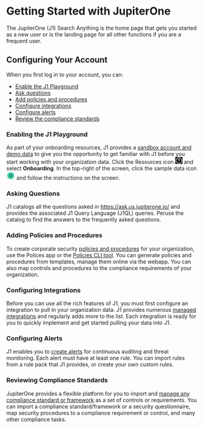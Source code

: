 # Getting Started with JupiterOne

The JupiterOne (J1) Search Anything is the home page that gets you started as a new user or is the landing page for all other functions if you are a frequent user. 

## Configuring Your Account

When you first log in to your account, you can:

- [Enable the J1 Playground](#enabling-the-j1playground)
- [Ask questions](#asking-questions)
- [Add policies and procedures](#adding-policies-and-procedures)
- [Configure integrations](#configuring-Integrations)
- [Configure alerts](#configuring-alerts) 
- [Review the compliance standards](#reviewing-compliance-standards)

### Enabling the J1 Playground

As part of your onboarding resources, J1 provides a [sandbox account and demo data](quickstart-sample-data.md) to give you the opportunity to get familiar with J1 before you start working with your organization data. Click the Resources
icon ![resourcesicon](../assets/icons/resources.png) and select **Onboarding**. In the top-right of the screen, click the sample data icon ![sampledata](../assets/icons/sample-data.png) and follow the instructions on the screen.

### Asking Questions

J1 catalogs all the questions asked in https://ask.us.jupiterone.io/ and provides the associated J1 Query Language (J1QL) queries. Peruse the catalog to find the answers to the frequently asked questions.

### Adding Policies and Procedures

To create corporate security [policies and procedures](../guides/manage-policies/policies-app.md) for your organization, use the Polices app or the [Policies CLI tool](../guides/manage-policies/policy-builder-cli.md). You can generate policies and  procedures from templates, manage them online via the webapp. You can also map controls and procedures to the compliance requirements of your organization.

### Configuring Integrations

Before you can use all the rich features of J1, you must first configure an integration to pull in your organization data. J1 provides numerous [managed integrations](configure-integrations.md) and regularly adds more to the list. Each integration is ready for you to quickly implement and get started pulling your data into J1.

### Configuring Alerts

J1 enables you to [create alerts](manage-alerts.md) for continuous auditing and threat monitoring. Each alert must have at least one rule. You can import rules from a rule pack that J1 provides, or create your own custom rules.

### Reviewing Compliance Standards

JupiterOne provides a flexible platform for you to import and [manage any compliance standard or framework](../compliance_and-reporting/compliance-overview.md) as a set of controls or requirements. You can import a compliance standard/framework or a security questionnaire, map security procedures to a compliance requirement or control, and many
other compliance tasks.

### 

